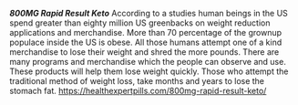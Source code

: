 ***800MG Rapid Result Keto***
According to a studies human beings in the US spend greater than eighty million US greenbacks on weight reduction applications and merchandise. More than 70 percentage of the grownup populace inside the US is obese. All those humans attempt one of a kind merchandise to lose their weight and shred the more pounds. There are many programs and merchandise which the people can observe and use. These products will help them lose weight quickly. Those who attempt the traditional method of weight loss, take months and years to lose the stomach fat.                    https://healthexpertpills.com/800mg-rapid-result-keto/
